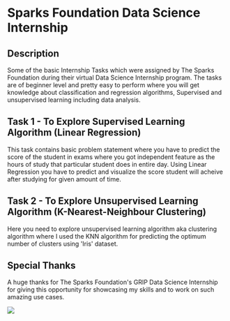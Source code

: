 # Sparks Foundation Data Science Internship

## Description
Some of the basic Internship Tasks which were assigned by The Sparks Foundation during their virtual Data Science Internship program. The tasks are of beginner level and pretty easy to perform where you will get knowledge about classification and regression algorithms, Supervised and unsupervised learning including data analysis.

## Task 1 - To Explore Supervised Learning Algorithm (Linear Regression)
This task contains basic problem statement where you have to predict the score of the student in exams where you got independent feature as the hours of study that particular student does in entire day. Using Linear Regression you have to predict and visualize the score student will acheive after studying for given amount of time.

## Task 2 - To Explore Unsupervised Learning Algorithm (K-Nearest-Neighbour Clustering)
Here you need to explore unsupervised learning algorithm aka clustering algorithm where I used the KNN algorithm for predicting the optimum number of clusters using 'Iris' dataset.

## Special Thanks
A huge thanks for The Sparks Foundation's GRIP Data Science Internship for giving this opportunity for showcasing my skills and to work on such amazing use cases.

![](https://theforetech.com/wp-content/uploads/2020/09/0.png)
